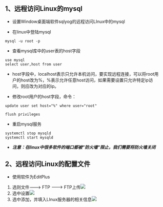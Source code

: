 
## 1、远程访问Linux的mysql

- 设置Window桌面端软件sqlyog的远程访问LInux中的mysql

- 在linux中登陆mysql
```shell
mysql -u root -p
```

- 查看mysql库中的user表的host字段
```mysql
use mysql
select user,host from user
```
- host字段中，localhost表示只允许本机访问，要实现远程连接，可以将root用户的host改为%，%表示允许任意host访问，如果需要设置只允许特定ip访问，则应改为对应的ip。

- 修改root用户的host字段，命令：
```mysql
update user set host="%" where user="root"

flush privileges

```

- 重启mysql服务
```shell
systemctl stop mysqld
systemctl start mysqld
```

- ***注意：在linux中很多软件的端口都被”防火墙”限止，我们需要将防火墙关闭***

## 2、远程访问Linux的配置文件

- 使用软件为EditPlus

1. 选则文件---> FTP ---> FTP上传![](https://image-for.oss-cn-guangzhou.aliyuncs.com/for-obsidian/Java_Study/2_%E5%AD%A6%E4%B9%A0%E7%AC%94%E8%AE%B0/image-20230923005755271.png)
2. 选中设置![](https://image-for.oss-cn-guangzhou.aliyuncs.com/for-obsidian/Java_Study/2_%E5%AD%A6%E4%B9%A0%E7%AC%94%E8%AE%B0/image-20230923005802361.png)
3. 选中添加，并填入LInux服务器的相关信息![](https://image-for.oss-cn-guangzhou.aliyuncs.com/for-obsidian/Java_Study/2_%E5%AD%A6%E4%B9%A0%E7%AC%94%E8%AE%B0/image-20230923005807841.png)